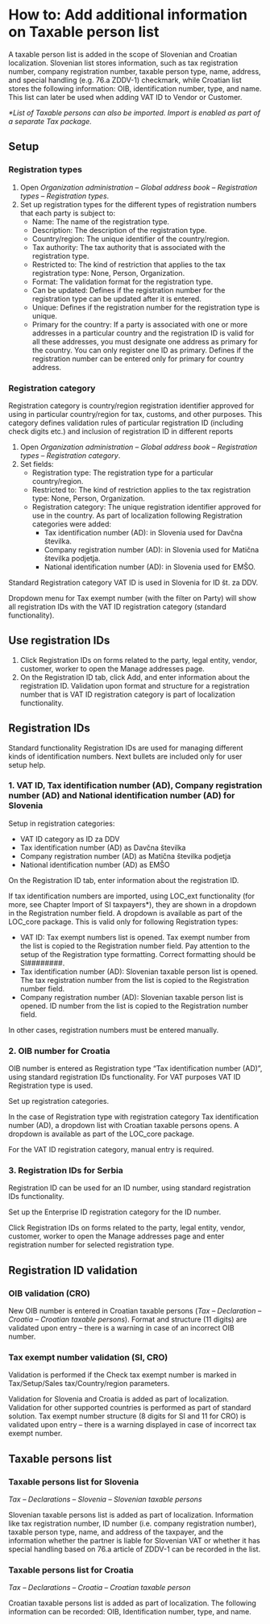 # How to: Add additional information on Taxable person list
 
A taxable person list is added in the scope of Slovenian and Croatian localization. Slovenian list stores information, such as tax registration number, company registration number, taxable person type, name, address, and special handling (e.g. 76.a ZDDV-1) checkmark, while Croatian list stores the following information: OIB, identification number, type, and name. This list can later be used when adding VAT ID to Vendor or Customer. 

_*List of Taxable persons can also be imported. Import is enabled as part of a separate Tax package._

<!-- 
[Detailed documentation](https://adacta.sharepoint.com/:w:/r/sites/ERP-Product-Development/Shared%20Documents/D365FO%20Localization%20documentation/D365O%20LOC_Tax%20identification%20number.docx?d=wa2bf0a8b9616456eade04fa02e33d080&csf=1&e=o2QDt3)
 -->

## Setup

### Registration types 

1. Open _Organization administration – Global address book – Registration types – Registration types_.
2. Set up registration types for the different types of registration numbers that each party is subject to:
   - Name: The name of the registration type. 
   - Description: The description of the registration type. 
   - Country/region: The unique identifier of the country/region. 
   - Tax authority: The tax authority that is associated with the registration type. 
   - Restricted to: The kind of restriction that applies to the tax registration type: None, Person, Organization. 
   - Format: The validation format for the registration type. 
   - Can be updated: Defines if the registration number for the registration type can be updated after it is entered. 
   - Unique: Defines if the registration number for the registration type is unique. 
   - Primary for the country: If a party is associated with one or more addresses in a particular country and the registration ID is valid for all these addresses, you must designate one address as primary for the country. You can only register one ID as primary. Defines if the registration number can be entered only for primary for country address. 

### Registration category 

Registration category is country/region registration identifier approved for using in particular country/region for tax, customs, and other purposes. This category defines validation rules of particular registration ID (including check digits etc.) and inclusion of registration ID in different reports

1. Open _Organization administration – Global address book – Registration types – Registration category_.
2. Set fields:
   - Registration type: The registration type for a particular country/region. 
   - Restricted to: The kind of restriction applies to the tax registration type: None, Person, Organization. 
   - Registration category: The unique registration identifier approved for use in the country. As part of localization following Registration categories were added: 
      - Tax identification number (AD): in Slovenia used for Davčna številka. 
      - Company registration number (AD): in Slovenia used for Matična številka podjetja. 
      - National identification number (AD): in Slovenia used for EMŠO.

Standard Registration category VAT ID is used in Slovenia for ID št. za DDV. 

Dropdown menu for Tax exempt number (with the filter on Party) will show all registration IDs with the VAT ID registration category (standard functionality). 

## Use registration IDs 

1. Click Registration IDs on forms related to the party, legal entity, vendor, customer, worker to open the Manage addresses page.  
2. On the Registration ID tab, click Add, and enter information about the registration ID. Validation upon format and structure for a registration number that is VAT ID registration category is part of localization functionality. 

## Registration IDs  

Standard functionality Registration IDs are used for managing different kinds of identification numbers. Next bullets are included only for user setup help.  

### 1. VAT ID, Tax identification number (AD), Company registration number (AD) and National identification number (AD) for Slovenia 

Setup in registration categories:  
   - VAT ID category as ID za DDV 
   - Tax identification number (AD) as Davčna številka 
   - Company registration number (AD) as Matična številka podjetja 
   - National identification number (AD) as EMŠO  

On the Registration ID tab, enter information about the registration ID. 

If tax identification numbers are imported, using LOC_ext functionality (for more, see Chapter Import of SI taxpayers*), they are shown in a dropdown in the Registration number field. A dropdown is available as part of the LOC_core package. This is valid only for following Registration types: 
   - VAT ID: Tax exempt numbers list is opened. Tax exempt number from the list is copied to the Registration number field. Pay attention to the setup of the Registration type formatting. Correct formatting should be SI########.  
   - Tax identification number (AD): Slovenian taxable person list is opened. The tax registration number from the list is copied to the Registration number field. 
   - Company registration number (AD): Slovenian taxable person list is opened. ID number from the list is copied to the Registration number field.  

In other cases, registration numbers must be entered manually. 

### 2. OIB number for Croatia 

OIB number is entered as Registration type “Tax identification number (AD)”, using standard registration IDs functionality. For VAT purposes VAT ID Registration type is used.  

Set up registration categories. 

In the case of Registration type with registration category Tax identification number (AD), a dropdown list with Croatian taxable persons opens. A dropdown is available as part of the LOC_core package.  

For the VAT ID registration category, manual entry is required.  

### 3. Registration IDs for Serbia 

Registration ID can be used for an ID number, using standard registration IDs functionality. 

Set up the Enterprise ID registration category for the ID number. 

Click Registration IDs on forms related to the party, legal entity, vendor, customer, worker to open the Manage addresses page and enter registration number for selected registration type. 

## Registration ID validation 

### OIB validation (CRO) 

New OIB number is entered in Croatian taxable persons (_Tax – Declaration – Croatia – Croatian taxable persons_). Format and structure (11 digits) are validated upon entry – there is a warning in case of an incorrect OIB number. 

### Tax exempt number validation (SI, CRO) 

Validation is performed if the Check tax exempt number is marked in Tax/Setup/Sales tax/Country/region parameters.  

Validation for Slovenia and Croatia is added as part of localization. Validation for other supported countries is performed as part of standard solution. Tax exempt number structure (8 digits for SI and 11 for CRO) is validated upon entry – there is a warning displayed in case of incorrect tax exempt number.    

## Taxable persons list 

### Taxable persons list for Slovenia 

*Tax – Declarations – Slovenia – Slovenian taxable persons* 

Slovenian taxable persons list is added as part of localization. Information like tax registration number, ID number (i.e. company registration number), taxable person type, name, and address of the taxpayer, and the information whether the partner is liable for Slovenian VAT or whether it has special handling based on 76.a article of ZDDV-1 can be recorded in the list. 

### Taxable persons list for Croatia 

*Tax – Declarations – Croatia – Croatian taxable person*

Croatian taxable persons list is added as part of localization. The following information can be recorded: OIB, Identification number, type, and name. 



 

 

 

